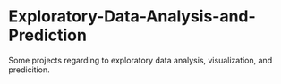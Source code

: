 # Exploratory-Data-Analysis-and-Prediction
Some projects regarding to exploratory data analysis, visualization, and predicition.
